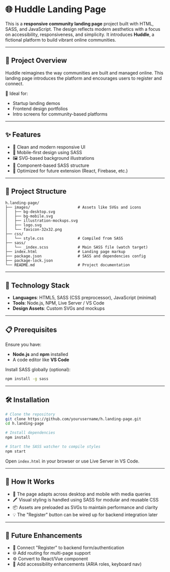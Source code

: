 # 🌐 Huddle Landing Page

This is a **responsive community landing page** project built with HTML, SASS, and JavaScript. The design reflects modern aesthetics with a focus on accessibility, responsiveness, and simplicity. It introduces **Huddle**, a fictional platform to build vibrant online communities.

---

## 📌 Project Overview

Huddle reimagines the way communities are built and managed online. This landing page introduces the platform and encourages users to register and connect.

🧭 Ideal for:

* Startup landing demos
* Frontend design portfolios
* Intro screens for community-based platforms

---

## ✨ Features

* 🎨 Clean and modern responsive UI
* 📱 Mobile-first design using SASS
* 🖼️ SVG-based background illustrations
* 🧩 Component-based SASS structure
* 🧠 Optimized for future extension (React, Firebase, etc.)

---

## 📁 Project Structure

```
h.landing-page/
├── images/                     # Assets like SVGs and icons
│   ├── bg-desktop.svg
│   ├── bg-mobile.svg
│   ├── illustration-mockups.svg
│   ├── logo.svg
│   └── favicon-32x32.png
├── css/
│   └── style.css               # Compiled from SASS
├── sass/
│   └── _index.scss             # Main SASS file (watch target)
├── index.html                  # Landing page markup
├── package.json                # SASS and dependencies config
├── package-lock.json
└── README.md                   # Project documentation
```

---

## 🔧 Technology Stack

* **Languages**: HTML5, SASS (CSS preprocessor), JavaScript (minimal)
* **Tools**: Node.js, NPM, Live Server / VS Code
* **Design Assets**: Custom SVGs and mockups

---

## 📋 Prerequisites

Ensure you have:

* **Node.js** and **npm** installed
* A code editor like **VS Code**

Install SASS globally (optional):

```bash
npm install -g sass
```

---

## 🛠 Installation

```bash
# Clone the repository
git clone https://github.com/yourusername/h.landing-page.git
cd h.landing-page

# Install dependencies
npm install

# Start the SASS watcher to compile styles
npm start
```

Open `index.html` in your browser or use Live Server in VS Code.

---

## 📄 How It Works

* 📱 The page adapts across desktop and mobile with media queries
* 🖍️ Visual styling is handled using SASS for modular and reusable CSS
* 📦 Assets are preloaded as SVGs to maintain performance and clarity
* 💡 The "Register" button can be wired up for backend integration later

---

## 🚀 Future Enhancements

* 🔐 Connect "Register" to backend form/authentication
* 🌐 Add routing for multi-page support
* ⚙️ Convert to React/Vue component
* 🧪 Add accessibility enhancements (ARIA roles, keyboard nav)
